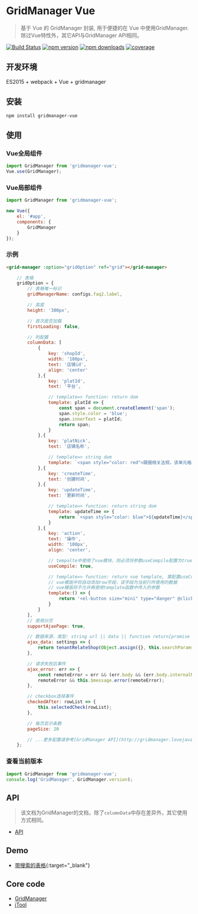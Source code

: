 # GridManager Vue
> 基于 Vue 的 GridManager 封装, 用于便捷的在 Vue 中使用GridManager. 除过Vue特性外，其它API与GridManager API相同。

[![Build Status](https://travis-ci.org/baukh789/GridManager.svg?branch=master&style=flat-square)](https://travis-ci.org/baukh789/GridManager)
[![npm version](https://img.shields.io/npm/v/gridmanager-vue.svg?style=flat-square)](https://www.npmjs.com/package/gridmanager-vue)
[![npm downloads](https://img.shields.io/npm/dt/gridmanager-vue.svg?style=flat-square)](https://www.npmjs.com/package/gridmanager-vue)
[![coverage](https://img.shields.io/codecov/c/github/baukh789/GridManager.svg?style=flat-square)](https://codecov.io/gh/baukh789/GridManager)

## 开发环境
ES2015 + webpack + Vue + gridmanager

## 安装
```
npm install gridmanager-vue
```

## 使用
### Vue全局组件
```javascript
import GridManager from 'gridmanager-vue';
Vue.use(GridManager);
```

### Vue局部组件
```javascript
import GridManager from 'gridmanager-vue';

new Vue({
    el: '#app',
    components: {
        GridManager
    }
});
```

### 示例
```html
<grid-manager :option="gridOption" ref="grid"></grid-manager>
```

```javascript
    // 表格
    gridOption = {
        // 表格唯一标识
        gridManagerName: configs.faq2.label,

        // 高度
        height: '300px',

        // 首次是否加载
        firstLoading: false,

        // 列配置
        columnData: [
            {
                key: 'shopId',
                width: '180px',
                text: '店铺id',
                align: 'center'
            },{
                key: 'platId',
                text: '平台',

                // template=> function: return dom
                template: platId => {
                    const span = document.createElement('span');
                    span.style.color = 'blue';
                    span.innerText = platId;
                    return span;
                }
            },{
                key: 'platNick',
                text: '店铺名称',

                // template=> string dom
                template: `<span style="color: red">跟据相关法规，该单元格被过滤</span>`
            },{
                key: 'createTime',
                text: '创建时间',
            },{
                key: 'updateTime',
                text: '更新时间',

                // template=> function: return string dom
                template: updateTime => {
                    return `<span style="color: blue">${updateTime}</span>`;
                }
            },{
                key: 'action',
                text: '操作',
                width: '100px',
                align: 'center',

                // tempalte中使用了vue模块，则必须将参数useCompile配置为true，否则vue模版将不会解析。
                useCompile: true,

                // template=> function: return vue template, 需配置useCompile=true
                // vue模版中将自动添加row字段，该字段为当前行所使用的数据
                // vue模版将不允许再使用template函数中传入的参数
                template:() => {
                    return '<el-button size="mini" type="danger" @click="delRelation(row)">解除绑定</el-button>';
                }
            }
        ],
        // 使用分页
        supportAjaxPage: true,

        // 数据来源，类型: string url || data || function return[promise || string url || data]
        ajax_data: settings => {
            return tenantRelateShop(Object.assign({}, this.searchParams, settings.pageData));
        },

        // 请求失败后事件
        ajax_error: err => {
            const remoteError = err && (err.body && (err.body.internalMessage || err.body.message || err.body.msg));
            remoteError && this.$message.error(remoteError);
        },

        // checkbox选择事件
        checkedAfter: rowList => {
            this.selectedCheck(rowList);
        },

        // 每页显示条数
        pageSize: 20

        // ...更多配置请参考[GridManager API](http://gridmanager.lovejavascript.com/api/index.html),
    };
```

### 查看当前版本

```javascript
import GridManager from 'gridmanager-vue';
console.log('GridManager', GridManager.version);
```

## API
> 该文档为GridManager的文档，除了`columnData`中存在差异外，其它使用方式相同。
- [API](http://gridmanager.lovejavascript.com/api/index.html)


## Demo
- [带搜索的表格](http://runjs.cn/code/f3ekkv5d){:target="_blank"}

## Core code
- [GridManager](https://github.com/baukh789/GridManager)
- [jTool](https://github.com/baukh789/jTool)
